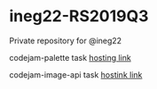 # ineg22-RS2019Q3

Private repository for @ineg22

codejam-palette task [hosting link](https://sad-panini-fb316c.netlify.com/)

codejam-image-api task [hostink link](https://dreamy-booth-5fb026.netlify.com/)

